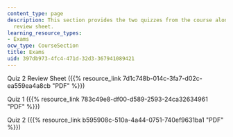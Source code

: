 ```yaml
---
content_type: page
description: This section provides the two quizzes from the course along with a quiz
  review sheet.
learning_resource_types:
- Exams
ocw_type: CourseSection
title: Exams
uid: 397db973-4fc4-471d-32d3-367941089421
---
```


Quiz 2 Review Sheet ({{% resource_link 7d1c748b-014c-3fa7-d02c-ea559ea4a8cb "PDF" %}})

Quiz 1 ({{% resource_link 783c49e8-df00-d589-2593-24ca32634961 "PDF" %}})

Quiz 2 ({{% resource_link b595908c-510a-4a44-0751-740ef9631ba1 "PDF" %}})